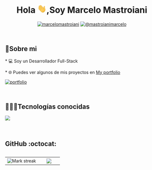 
<p>
  <h1 align="center">Hola <img src="https://raw.githubusercontent.com/ABSphreak/ABSphreak/master/gifs/Hi.gif" width="30px">,Soy Marcelo Mastroiani </h1>
  <p align="center">
  <a href="https://www.linkedin.com/in/marcelo-mastroiani/" target="blank"><img align="center" src="https://img.shields.io/badge/LinkedIn-0077B5?style=for-the-badge&logo=linkedin&logoColor=white" alt="marcelomastroiani"/></a>
  <a href = "mailto:mastroianimarcelo04@gmail.com" target="blank"><img align="center" src="https://img.shields.io/badge/Gmail-D14836?style=for-the-badge&logo=gmail&logoColor=white" alt="@mastroianimarcelo"  /></a>
</p>
</p>

<br>

<h2>📖Sobre mi</h2>
<p>* 💻 Soy un Desarrollador Full-Stack</p>
<p>* 🌐 Puedes ver algunos de mis proyectos en <a href="https://marcelomastroiani-portfolio.vercel.app" target="_blank" rel="noopener noreferrer">My portfolio</a></p>
<p></p>
<p></p>
<p></p>



[![portfolio](https://img.shields.io/badge/my_portfolio-000?style=for-the-badge&logo=ko-fi&logoColor=white)](https://marcelomastroiani-portfolio.vercel.app)

<br>

<h2>👨🏻‍💻Tecnologías conocidas</h2>
<p align="left">
  <a href="https://skillicons.dev">
    <img src="https://skillicons.dev/icons?i=git,github,html,css,tailwind,js,ts,wordpress,react,nextjs,redux,materialui,nodejs,express,nestjs,prisma,mongodb,firebase,postman,docker,kubernetes&perline=7" />
  </a>
</p>

<br>

<h2>GitHub :octocat:</h2>
<!--- stats & Trophy (start) -->
<p align="center">
  <!--- stats (start) -->
<table align="left">
<tr border="none">
<td width="60%" align="center">
  <img  title="🔥 Get streak stats for your profile at git.io/streak-stats" alt="Mark streak" src="https://github-readme-streak-stats.herokuapp.com/?user=MarceloMastroiani&theme=dark&hide_border=false" /> 
</td>
<td width="40%" align="center">
  <img  align="center"  src="https://github-readme-stats.anuraghazra1.vercel.app/api/top-langs/?username=MarceloMastroiani&theme=dark&hide_border=false&no-bg=true&no-frame=true&langs_count=10"/>
  </td>
</tr>
</table>
